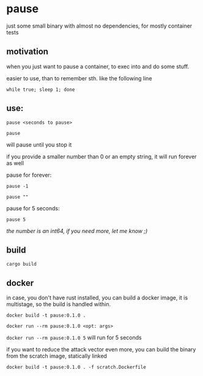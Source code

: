 # pause

just some small binary with almost no dependencies, for mostly container tests

## motivation

when you just want to pause a container, to exec into and do some stuff.

easier to use, than to remember sth. like the following line

`while true; sleep 1; done`

## use:

`pause <seconds to pause>`

`pause` 

will pause until you stop it 


if you provide a smaller number than 0 or an empty string, it will run forever as well

pause for forever:

`pause -1` 

`pause ""`

pause for 5 seconds:

`pause 5` 


*the number is an int64, if you need more, let me know ;)*

## build

`cargo build`

## docker 

in case, you don't have rust installed, you can build a docker image, it is multistage, so the build is handled within.

`docker build -t pause:0.1.0 .`

`docker run --rm pause:0.1.0 <opt: args>`

`docker run --rm pause:0.1.0 5` will run for 5 seconds

if you want to reduce the attack vector even more, you can build the binary from the scratch image, statically linked

`docker build -t pause:0.1.0 . -f scratch.Dockerfile`